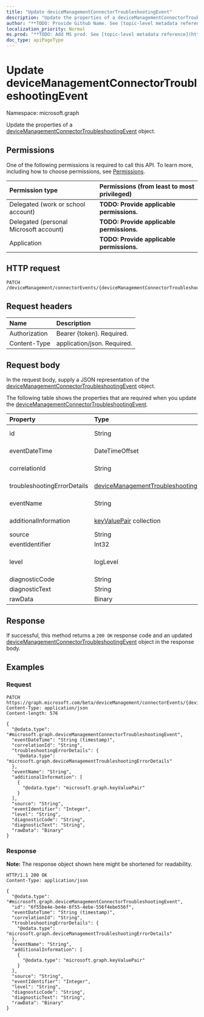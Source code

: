 ```yaml
---
title: "Update deviceManagementConnectorTroubleshootingEvent"
description: "Update the properties of a deviceManagementConnectorTroubleshootingEvent object."
author: "**TODO: Provide Github Name. See [topic-level metadata reference](https://msgo.azurewebsites.net/add/document/guidelines/metadata.html#topic-level-metadata)**"
localization_priority: Normal
ms.prod: "**TODO: Add MS prod. See [topic-level metadata reference](https://msgo.azurewebsites.net/add/document/guidelines/metadata.html#topic-level-metadata)**"
doc_type: apiPageType
---
```


# Update deviceManagementConnectorTroubleshootingEvent
Namespace: microsoft.graph

Update the properties of a [deviceManagementConnectorTroubleshootingEvent](../resources/intune-devicemanagementconnectortroubleshootingevent.md) object.

## Permissions
One of the following permissions is required to call this API. To learn more, including how to choose permissions, see [Permissions](/graph/permissions-reference).

|Permission type|Permissions (from least to most privileged)|
|:---|:---|
|Delegated (work or school account)|**TODO: Provide applicable permissions.**|
|Delegated (personal Microsoft account)|**TODO: Provide applicable permissions.**|
|Application|**TODO: Provide applicable permissions.**|

## HTTP request

<!-- {
  "blockType": "ignored"
}
-->
``` http
PATCH /deviceManagement/connectorEvents/{deviceManagementConnectorTroubleshootingEventId}
```

## Request headers
|Name|Description|
|:---|:---|
|Authorization|Bearer {token}. Required.|
|Content-Type|application/json. Required.|

## Request body
In the request body, supply a JSON representation of the [deviceManagementConnectorTroubleshootingEvent](../resources/intune-devicemanagementconnectortroubleshootingevent.md) object.

The following table shows the properties that are required when you update the [deviceManagementConnectorTroubleshootingEvent](../resources/intune-devicemanagementconnectortroubleshootingevent.md).

|Property|Type|Description|
|:---|:---|:---|
|id|String|**TODO: Add Description** Inherited from [entity](../resources/entity.md)|
|eventDateTime|DateTimeOffset|**TODO: Add Description** Inherited from [deviceManagementTroubleshootingEvent](../resources/intune-devicemanagementtroubleshootingevent.md)|
|correlationId|String|**TODO: Add Description** Inherited from [deviceManagementTroubleshootingEvent](../resources/intune-devicemanagementtroubleshootingevent.md)|
|troubleshootingErrorDetails|[deviceManagementTroubleshootingErrorDetails](../resources/intune-devicemanagementtroubleshootingerrordetails.md)|**TODO: Add Description** Inherited from [deviceManagementTroubleshootingEvent](../resources/intune-devicemanagementtroubleshootingevent.md)|
|eventName|String|**TODO: Add Description** Inherited from [deviceManagementTroubleshootingEvent](../resources/intune-devicemanagementtroubleshootingevent.md)|
|additionalInformation|[keyValuePair](../resources/synchronization-keyvaluepair.md) collection|**TODO: Add Description** Inherited from [deviceManagementTroubleshootingEvent](../resources/intune-devicemanagementtroubleshootingevent.md)|
|source|String|**TODO: Add Description**|
|eventIdentifier|Int32|**TODO: Add Description**|
|level|logLevel|**TODO: Add Description**. Possible values are: `logAlways`, `critical`, `error`, `warning`, `information`, `verbose`.|
|diagnosticCode|String|**TODO: Add Description**|
|diagnosticText|String|**TODO: Add Description**|
|rawData|Binary|**TODO: Add Description**|



## Response

If successful, this method returns a `200 OK` response code and an updated [deviceManagementConnectorTroubleshootingEvent](../resources/intune-devicemanagementconnectortroubleshootingevent.md) object in the response body.

## Examples

### Request
<!-- {
  "blockType": "request",
  "name": "update_devicemanagementconnectortroubleshootingevent"
}
-->
``` http
PATCH https://graph.microsoft.com/beta/deviceManagement/connectorEvents/{deviceManagementConnectorTroubleshootingEventId}
Content-Type: application/json
Content-length: 576

{
  "@odata.type": "#microsoft.graph.deviceManagementConnectorTroubleshootingEvent",
  "eventDateTime": "String (timestamp)",
  "correlationId": "String",
  "troubleshootingErrorDetails": {
    "@odata.type": "microsoft.graph.deviceManagementTroubleshootingErrorDetails"
  },
  "eventName": "String",
  "additionalInformation": [
    {
      "@odata.type": "microsoft.graph.keyValuePair"
    }
  ],
  "source": "String",
  "eventIdentifier": "Integer",
  "level": "String",
  "diagnosticCode": "String",
  "diagnosticText": "String",
  "rawData": "Binary"
}
```


### Response
**Note:** The response object shown here might be shortened for readability.
<!-- {
  "blockType": "response",
  "truncated": true
}
-->
``` http
HTTP/1.1 200 OK
Content-Type: application/json

{
  "@odata.type": "#microsoft.graph.deviceManagementConnectorTroubleshootingEvent",
  "id": "6f55be4e-be4e-6f55-4ebe-556f4ebe556f",
  "eventDateTime": "String (timestamp)",
  "correlationId": "String",
  "troubleshootingErrorDetails": {
    "@odata.type": "microsoft.graph.deviceManagementTroubleshootingErrorDetails"
  },
  "eventName": "String",
  "additionalInformation": [
    {
      "@odata.type": "microsoft.graph.keyValuePair"
    }
  ],
  "source": "String",
  "eventIdentifier": "Integer",
  "level": "String",
  "diagnosticCode": "String",
  "diagnosticText": "String",
  "rawData": "Binary"
}
```

